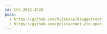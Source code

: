 ```yaml
---
id: CVE-2012-4220
pocs:
  - https://github.com/hiikezoe/diaggetroot
  - https://github.com/poliva/root-zte-open
---
```


